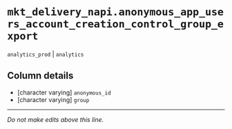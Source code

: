 # `mkt_delivery_napi.anonymous_app_users_account_creation_control_group_export`
`analytics_prod` | `analytics`

## Column details
* [character varying] `anonymous_id`
* [character varying] `group`

-------------------------------------------------------------------------------
*Do not make edits above this line.*
